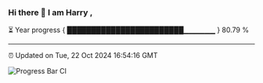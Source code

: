 ### Hi there 👋 I am Harry , 

⏳ Year progress { ████████████████████████▁▁▁▁▁▁ } 80.79 %

---

⏰ Updated on Tue, 22 Oct 2024 16:54:16 GMT

![Progress Bar CI](https://github.com/duykhang68/duykhang68/workflows/Progress%20Bar%20CI/badge.svg)
